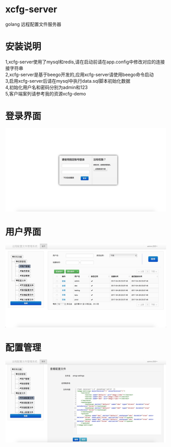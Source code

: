 # xcfg-server
golang 远程配置文件服务器

# 安装说明
  1,xcfg-server使用了mysql和redis,请在启动前请在app.config中修改对应的连接接字符串<br/>
  2,xcfg-server是基于beego开发的,应用xcfg-server请使用beego命令启动<br/>
  3,启用xcfg-server后请在mysql中执行data.sql脚本初始化数据<br/>
  4,初始化用户名和密码分别为admin和123<br/>
  5,客户端案列请参考我的资源xcfg-demo<br/>
# 登录界面
![image](https://github.com/shuqizhao/xcfg-demo/blob/master/1.png)
# 用户界面
![image](https://github.com/shuqizhao/xcfg-demo/blob/master/2.png)
# 配置管理
![image](https://github.com/shuqizhao/xcfg-demo/blob/master/3.png)
